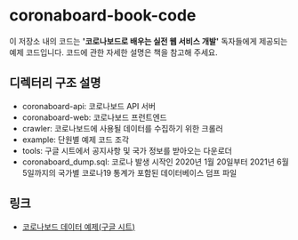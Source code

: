 # coronaboard-book-code

이 저장소 내의 코드는 **'코로나보드로 배우는 실전 웹 서비스 개발'** 독자들에게 제공되는 예제 코드입니다.
코드에 관한 자세한 설명은 책을 참고해 주세요.

## 디렉터리 구조 설명

- coronaboard-api: 코로나보드 API 서버
- coronaboard-web: 코로나보드 프런트엔드
- crawler: 코로나보드에 사용될 데이터를 수집하기 위한 크롤러
- example: 단원별 예제 코드 조각
- tools: 구글 시트에서 공지사항 및 국가 정보를 받아오는 다운로더
- coronaboard_dump.sql: 코로나 발생 시작인 2020년 1월 20일부터 2021년 6월 5일까지의 국가별 코로나19 통계가 포함된 데이터베이스 덤프 파일

## 링크

- [코로나보드 데이터 예제(구글 시트)](https://docs.google.com/spreadsheets/d/1z2d4gBO8JSI8SEotnHDKdcq8EQ9X4O5fWPxeUCAqW1c/)
